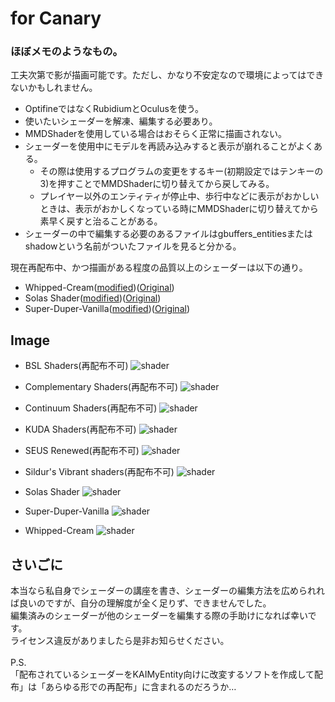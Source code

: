 # for Canary

### ほぼメモのようなもの。

工夫次第で影が描画可能です。ただし、かなり不安定なので環境によってはできないかもしれません。  

* OptifineではなくRubidiumとOculusを使う。  
* 使いたいシェーダーを解凍、編集する必要あり。  
* MMDShaderを使用している場合はおそらく正常に描画されない。  
* シェーダーを使用中にモデルを再読み込みすると表示が崩れることがよくある。  
  * その際は使用するプログラムの変更をするキー(初期設定ではテンキーの3)を押すことでMMDShaderに切り替えてから戻してみる。  
  * プレイヤー以外のエンティティが停止中、歩行中などに表示がおかしいときは、表示がおかしくなっている時にMMDShaderに切り替えてから素早く戻すと治ることがある。  
* シェーダーの中で編集する必要のあるファイルはgbuffers_entitiesまたはshadowという名前がついたファイルを見ると分かる。  

現在再配布中、かつ描画がある程度の品質以上のシェーダーは以下の通り。  


* Whipped-Cream([modified](https://github.com/Gengorou-C/Whipped-Cream))([Original](https://github.com/Zi7ar21/Whipped-Cream))
* Solas Shader([modified](https://github.com/Gengorou-C/Solas-Shader))([Original](https://github.com/Septonious/Solas-Shader))
* Super-Duper-Vanilla([modified](https://github.com/Gengorou-C/Super-Duper-Vanilla))([Original](https://github.com/Eldeston/Super-Duper-Vanilla))

## Image

* BSL Shaders(再配布不可)
![shader](image/BSL.png)

* Complementary Shaders(再配布不可)
![shader](image/Complementary.png)

* Continuum Shaders(再配布不可)
![shader](image/Continuum.png)

* KUDA Shaders(再配布不可)
![shader](image/KUDA.png)

* SEUS Renewed(再配布不可)
![shader](image/SEUS.png)

* Sildur's Vibrant shaders(再配布不可)
![shader](image/Sildur's.png)

* Solas Shader
![shader](image/Solas.png)

* Super-Duper-Vanilla
![shader](image/Super-Duper.png)

* Whipped-Cream
![shader](image/Whipped-Cream.png)

## さいごに

本当なら私自身でシェーダーの講座を書き、シェーダーの編集方法を広められれば良いのですが、自分の理解度が全く足りず、できませんでした。  
編集済みのシェーダーが他のシェーダーを編集する際の手助けになれば幸いです。  
ライセンス違反がありましたら是非お知らせください。
<br>
<br>
P.S.  
「配布されているシェーダーをKAIMyEntity向けに改変するソフトを作成して配布」は「あらゆる形での再配布」に含まれるのだろうか…
